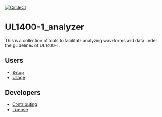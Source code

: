 [![CircleCI](https://dl.circleci.com/status-badge/img/gh/VoltServer/UL1400-1_analyzer/tree/develop.svg?style=shield)](https://dl.circleci.com/status-badge/redirect/gh/VoltServer/UL1400-1_analyzer/tree/develop)


# UL1400-1_analyzer

This is a collection of tools to facilitate analyzing waveforms and data under
the guidelines of UL1400-1.

## Users
- [Setup](docs/setup.md)
- [Usage](docs/usage.md)


## Developers
- [Contributing](CONTRIBUTING.md)
- [License](LICENSE)
